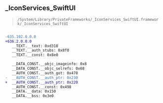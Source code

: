 ## _IconServices_SwiftUI

> `/System/Library/PrivateFrameworks/_IconServices_SwiftUI.framework/_IconServices_SwiftUI`

```diff

-635.102.0.0.0
+636.2.0.0.0
   __TEXT.__text: 0xd318
   __TEXT.__auth_stubs: 0x8f0
   __TEXT.__const: 0x8e0

   __DATA_CONST.__objc_imageinfo: 0x8
   __DATA_CONST.__objc_selrefs: 0x68
   __AUTH_CONST.__auth_got: 0x478
-  __AUTH_CONST.__auth_ptr: 0x230
+  __AUTH_CONST.__auth_ptr: 0x220
   __AUTH_CONST.__const: 0x498
   __DATA.__data: 0x150
   __DATA.__bss: 0x3e0

```

